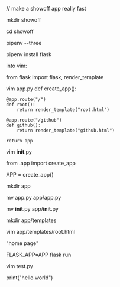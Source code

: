 // make a showoff app really fast

mkdir showoff

cd showoff

pipenv --three

pipenv install flask

into vim:

from flask import flask, render_template

vim app.py
def create_app():

    @app.route("/")
    def root():
        return render_template("root.html")

    @app.route("/github")
    def github():
        return render_template("github.html")

    return app



vim __init__.py

from .app import create_app

APP = create_app()

mkdir app

mv app.py app/app.py

mv __init__.py app/__init__.py

mkdir app/templates

vim app/templates/root.html

"home page"

FLASK_APP=APP flask run



vim test.py

print("hello world")


